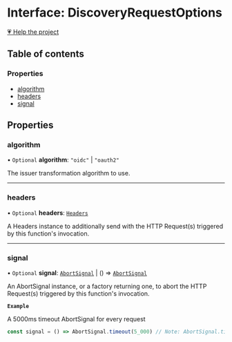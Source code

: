 # Interface: DiscoveryRequestOptions

[💗 Help the project](https://github.com/sponsors/panva)

## Table of contents

### Properties

- [algorithm](DiscoveryRequestOptions.md#algorithm)
- [headers](DiscoveryRequestOptions.md#headers)
- [signal](DiscoveryRequestOptions.md#signal)

## Properties

### algorithm

• `Optional` **algorithm**: ``"oidc"`` \| ``"oauth2"``

The issuer transformation algorithm to use.

___

### headers

• `Optional` **headers**: [`Headers`]( https://developer.mozilla.org/en-US/docs/Web/API/Headers )

A Headers instance to additionally send with the HTTP Request(s) triggered by this function's
invocation.

___

### signal

• `Optional` **signal**: [`AbortSignal`]( https://developer.mozilla.org/en-US/docs/Web/API/AbortSignal ) \| () => [`AbortSignal`]( https://developer.mozilla.org/en-US/docs/Web/API/AbortSignal )

An AbortSignal instance, or a factory returning one, to abort the HTTP Request(s) triggered by
this function's invocation.

**`Example`**

A 5000ms timeout AbortSignal for every request

```js
const signal = () => AbortSignal.timeout(5_000) // Note: AbortSignal.timeout may not yet be available in all runtimes.
```
